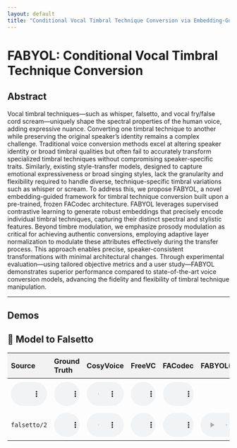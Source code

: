 ```yaml
---
layout: default
title: "Conditional Vocal Timbral Technique Conversion via Embedding-Guided Attribute Modulation"
---
```


<!-- Link to custom CSS to hide GitHub button and footer -->
<link rel="stylesheet" href="/assets/css/style.css">

# FABYOL: Conditional Vocal Timbral Technique Conversion

## Abstract

Vocal timbral techniques—such as whisper, falsetto, and vocal fry/false cord scream—uniquely shape the spectral properties of the human voice, adding expressive nuance. Converting one timbral technique to another while preserving the original speaker’s identity remains a complex challenge. Traditional voice conversion methods excel at altering speaker identity or broad timbral qualities but often fail to accurately transform specialized timbral techniques without compromising speaker-specific traits. Similarly, existing style-transfer models, designed to capture emotional expressiveness or broad singing styles, lack the granularity and flexibility required to handle diverse, technique-specific timbral variations such as whisper or scream. To address this, we propose FABYOL, a novel embedding-guided framework for timbral technique conversion built upon a pre-trained, frozen FACodec architecture. FABYOL leverages supervised contrastive learning to generate robust embeddings that precisely encode individual timbral techniques, capturing their distinct spectral and stylistic features. Beyond timbre modulation, we emphasize prosody modulation as critical for achieving authentic conversions, employing adaptive layer normalization to modulate these attributes effectively during the transfer process. This approach enables precise, speaker-consistent transformations with minimal architectural changes. Through experimental evaluation—using tailored objective metrics and a user study—FABYOL demonstrates superior performance compared to state-of-the-art voice conversion models, advancing the fidelity and flexibility of timbral technique manipulation.

---

## Demos

<style>
table { width: 100%; border-collapse: collapse; }
th, td { text-align: left; vertical-align: middle; padding: 8px; }
thead { background-color: #f2f2f2; }
audio { width: 100%; }
</style>

<h2>🎵 Model to Falsetto</h2>
<table>
  <thead>
    <tr>
      <th>Source</th>
      <th>Ground Truth</th>      
      <th>CosyVoice</th>
      <th>FreeVC</th>
      <th>FACodec</th>
      <th>FABYOL(Proposed)</th>
    </tr>
  </thead>
  <tbody>
    <tr>
      <td><audio controls src="audio/conversion/falsetto/1/COSYjvs021_parallel100_VOICEACTRESS100_005_to_falsetto_jvs001_falset10_BASIC5000_1635.wav"></audio></td>
      <td><audio controls src="audio/conversion/falsetto/1/PRO2_jvs002_parallel100_VOICEACTRESS100_005_to_falsetto_ref1_jvs001_falset10_BASIC5000_1635.wav"></audio></td>
      <td><audio controls src="audio/conversion/falsetto/1/GT_jvs021_falset10_VOICEACTRESS100_005.wav"></audio></td>
      <td><audio controls src="audio/conversion/falsetto/1/ORI_jvs021_parallel100_VOICEACTRESS100_005_to_falsetto_jvs001_falset10_BASIC5000_1635.wav"></audio></td>
      <td><audio controls src="audio/conversion/falsetto/1/ref_jvs001_falset10_BASIC5000_1635.wav"></audio></td>
    </tr>
    <tr>
      <td><code>falsetto/2</code></td>
      <td><audio controls src="audio/conversion/falsetto/2/COSY_jvs021_parallel100_VOICEACTRESS100_001_to_falsetto_jvs001_falset10_BASIC5000_1635.wav"></audio></td>
      <td><audio controls src="audio/conversion/falsetto/2/PRO2_jvs002_parallel100_VOICEACTRESS100_001_to_falsetto_ref1_jvs001_falset10_BASIC5000_1635.wav"></audio></td>
      <td><audio controls src="audio/conversion/falsetto/2/GT_jvs021_falset10_VOICEACTRESS100_001.wav"></audio></td>
      <td><audio controls src="audio/conversion/falsetto/2/ORI_jvs021_parallel100_VOICEACTRESS100_001_to_falsetto_jvs001_falset10_BASIC5000_1635.wav"></audio></td>
      <td><audio controls src="audio/conversion/falsetto/2/ref_jvs001_falset10_BASIC5000_1635.wav"></audio></td>
    </tr>
  </tbody>
</table>

